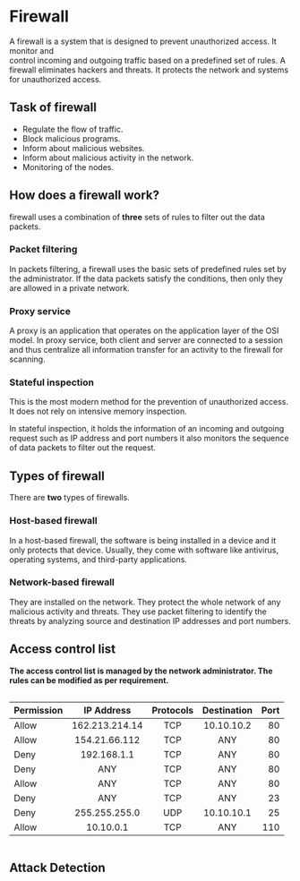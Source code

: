 # Firewall

A firewall is a system that is designed to prevent unauthorized access. It monitor and  
control incoming and outgoing traffic based on a predefined set of rules.
A firewall eliminates hackers and threats. It protects the network and systems for unauthorized access.


## Task of firewall
*   Regulate the flow of traffic.
*   Block malicious programs.
*   Inform about malicious websites.
*   Inform about malicious activity in the network.
*   Monitoring of the nodes.

## How does a firewall work?

firewall uses a combination of **three** sets of rules to filter out the data packets.

### Packet filtering
In packets filtering, a firewall uses the basic sets of predefined rules set by the administrator. If the data packets satisfy the conditions, then only they are allowed in a private network. 
### Proxy service
A proxy is an application that operates on the application layer of the OSI model.
In proxy service, both client and server are connected to a session and thus centralize all information transfer for an activity to the firewall for scanning.
### Stateful inspection

This is the most modern method for the prevention of unauthorized access. It does not rely on intensive memory inspection.

In stateful inspection, it holds the information of an incoming and outgoing request such as IP address and port numbers it also monitors the sequence of data packets to filter out the request.

##  Types of firewall

There are **two** types of firewalls.
### Host-based firewall
In a host-based firewall, the software is being installed in a device and it only protects that device.
Usually, they come with software like antivirus, operating systems, and third-party applications.
### Network-based firewall
They are installed on the network.
They protect the whole network of any malicious activity and threats.
They use packet filtering to identify the threats by analyzing source and destination IP addresses and port numbers.


## Access control list
**The access control list is managed by the network administrator. The rules can be modified as per requirement.**
```
```
| Permission        | IP Address           | Protocols  | Destination  | Port  |
| ------------- |:-------------:|:-------------:|:-------------:| -----:|
| Allow      | 162.213.214.14 | TCP | 10.10.10.2 | 80 |
| Allow      | 154.21.66.112      |   TCP |ANY |80 |
| Deny | 192.168.1.1      |    TCP |ANY|80 |
| Deny | ANY      |    TCP |ANY |80 |
| Allow | ANY      |    TCP |ANY | 80|
| Deny | ANY      |    TCP |ANY |23 |
| Deny | 255.255.255.0      |    UDP |10.10.10.1 |25 |
| Allow | 10.10.0.1      |    TCP |ANY |110 |
```
```
## Attack Detection

